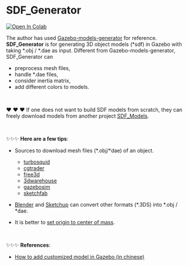 # SDF_Generator


[![Open In Colab](https://colab.research.google.com/assets/colab-badge.svg)](https://colab.research.google.com/drive/1PiPWuaiH2tcx8PpW7rUIuncVwmL6Hyg9?usp=sharing)  

The author has used [Gazebo-models-generator](https://github.com/TurtleZhong/Gazebo-models-generator) for reference. **SDF_Generator** is for generating 3D object models (*sdf) in Gazebo with taking *.obj / *.dae as input. Different from Gazebo-models-generator, SDF_Generator can 

   - preprocess mesh files, 
   - handle *.dae files, 
   - consider inertia matrix,
   - add different colors to models. 

<br/>

❤️ ❤️ ❤️ If one does not want to build SDF models from scratch, they can freely download models from another project [SDF_Models](https://github.com/yding25/SDF_models).

<br/>

✨✨✨ **Here are a few tips**: 

- Sources to download mesh files (*.obj/*dae) of an object.
   - [turbosquid](https://www.turbosquid.com/)
   - [cgtrader](https://www.cgtrader.com/)
   - [free3d](https://free3d.com/)
   - [3dwarehouse](https://3dwarehouse.sketchup.com/)
   - [gazebosim](https://app.gazebosim.org/fuel/models)
   - [sketchfab](https://sketchfab.com/feed)
  
- [Blender](https://www.blender.org/) and [Sketchup](https://www.sketchup.com/) can convert other formats (*.3DS) into *.obj / *dae. 
 
- It is better to [set origin to center of mass](https://docs.blender.org/manual/en/3.4/scene_layout/object/origin.html#bpy-ops-object-origin-set).
 
 
<br/>

✨✨✨ **References**: 

- [How to add customized model in Gazebo (in chinese)](https://blog.csdn.net/NEUer_ljx/article/details/125504848?utm_medium=distribute.pc_relevant.none-task-blog-2~default~baidujs_baidulandingword~default-0-125504848-blog-98712486.pc_relevant_landingrelevant&spm=1001.2101.3001.4242.1&utm_relevant_index=3)
